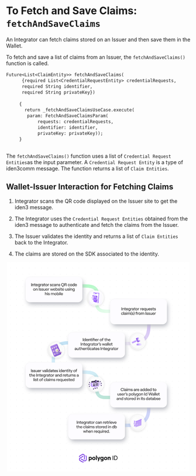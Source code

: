 # To Fetch and Save Claims: `fetchAndSaveClaims`
 
An Integrator can fetch claims stored on an Issuer and then save them in the Wallet.
 
To fetch and save a list of claims from an Issuer, the `fetchAndSaveClaims()` function is called.
 
```
Future<List<ClaimEntity>> fetchAndSaveClaims(
      {required List<CredentialRequestEntity> credentialRequests,
      required String identifier,
      required String privateKey})
    
     {
       return _fetchAndSaveClaimsUseCase.execute(
        param: FetchAndSaveClaimsParam(
            requests: credentialRequests,
            identifier: identifier,
            privateKey: privateKey));
     }
 
```
 
The `fetchAndSaveClaims()` function uses a list of `Credential Request Entities`as the input parameter. A `Credential Request Entity` is a type of iden3comm message. The function returns a list of `Claim Entities`.
 
## Wallet-Issuer Interaction for Fetching Claims
 
 
1. Integrator scans the QR code displayed on the Issuer site to get the iden3 message.
 
2. The Integrator uses the `Credential Request Entities` obtained from the iden3 message to authenticate and fetch the claims from the Issuer.
 
3. The Issuer validates the identity and returns a list of `Claim Entities` back to the Integrator.
 
4. The claims are stored on the SDK associated to the identity.


 <div align="center">
<img src= "../../../imgs/credential-wallet.png" align="center" width="500"/>
</div>
<br>
 
